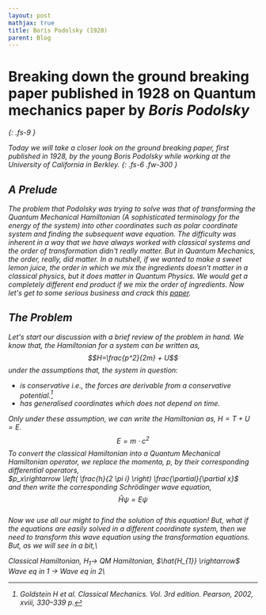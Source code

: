 ```yaml
---
layout: post
mathjax: true
title: Boris Podolsky (1928)
parent: Blog
---
```


# Breaking down the ground breaking paper published in 1928 on Quantum mechanics paper by <em>Boris Podolsky<em>
{: .fs-9 }

Today we will take a closer look on the ground breaking paper, first published in 1928, by the young Boris Podolsky while working at the University of California in Berkley.
{: .fs-6 .fw-300 }


## A Prelude
The problem that Podolsky was trying to solve was that of transforming the Quantum Mechanical Hamiltonian (A sophisticated terminology for the energy of the system) into other coordinates such as polar coordinate system and finding the subsequent wave equation. The difficulty was inherent in a way that we have always worked with classical systems and the order of transformation didn't really matter. But in Quantum Mechanics, the order, *really*, did matter. In a nutshell, if we wanted to make a sweet lemon juice, the order in which we mix the ingredients doesn't matter in a classical physics, but it does matter in Quantum Physics. We would get a completely different end product if we mix the order of ingredients. Now let's get to some serious business and crack this [paper](https://journals.aps.org/pr/abstract/10.1103/PhysRev.32.812).


## The Problem
Let's start our discussion with a brief review of the problem in hand. We know that, the Hamiltonian for a system can be written as,
$$H=\frac{p^2}{2m} + U$$
under the assumptions that, the system in question:
-  is conservative i.e., the forces are derivable from a conservative potential.[^1]
- has generalised coordinates which does not depend on time.

Only under these assumption, we can write the Hamiltonian as, $H=T + U = E$.\
$$ E = m\cdot c^2 \label{eq:mc2}$$
To convert the classical Hamiltonian into a Quantum Mechanical Hamiltonian operator, we replace the momenta, $p$, by their corresponding differential operators,\
$p_x\rightarrow \left( \frac{h}{2 \pi i} \right) \frac{\partial}{\partial x}$\
and then write the corresponding Schr&#246;dinger wave equation,\
$$\hat{H}\psi = E\psi$$\
Now we use all our might to find the solution of this equation! But, what if the equations are easily solved in a different coordinate system, then we need to *transform* this wave equation using the transformation equations. But, as we will see in a bit,\

*Classical Hamiltonian,* $H_{1} \rightarrow$ *QM Hamiltonian,* $\hat{H_{1}} \rightarrow$ *Wave eq in* $1$ $\rightarrow$ *Wave eq in* $2$\


[^1]: Goldstein H et al. Classical Mechanics. Vol. 3rd edition. Pearson, 2002, xviii, 330–339 p.
